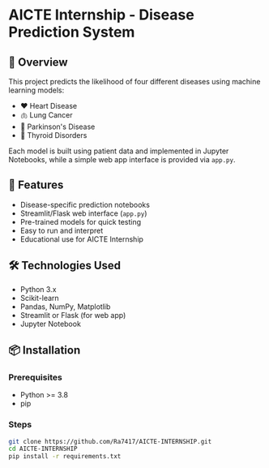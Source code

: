 # AICTE Internship - Disease Prediction System

## 🧠 Overview
This project predicts the likelihood of four different diseases using machine learning models:

- ❤️ Heart Disease
- 🫁 Lung Cancer
- 🧠 Parkinson's Disease
- 🦋 Thyroid Disorders

Each model is built using patient data and implemented in Jupyter Notebooks, while a simple web app interface is provided via `app.py`.

## 🚀 Features
- Disease-specific prediction notebooks
- Streamlit/Flask web interface (`app.py`)
- Pre-trained models for quick testing
- Easy to run and interpret
- Educational use for AICTE Internship

## 🛠️ Technologies Used
- Python 3.x
- Scikit-learn
- Pandas, NumPy, Matplotlib
- Streamlit or Flask (for web app)
- Jupyter Notebook

## 📦 Installation

### Prerequisites
- Python >= 3.8
- pip

### Steps

```bash
git clone https://github.com/Ra7417/AICTE-INTERNSHIP.git
cd AICTE-INTERNSHIP
pip install -r requirements.txt
